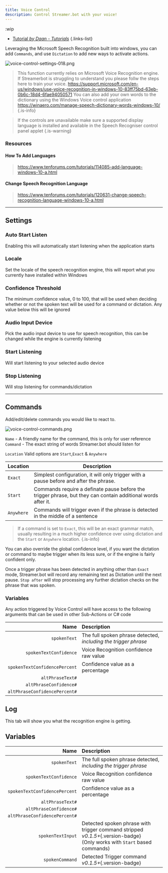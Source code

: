```yaml
---
title: Voice Control
description: Control Streamer.bot with your voice!
---
```


:wip

* [Tutorial *by Daan - Tutorials*](https://youtu.be/qnBckxzIqi0)
{.links-list}

Leveraging the Microsoft Speech Recognition built into windows, you can add `Commands`, and use `Dictation` to add new ways to activate actions.


![voice-control-settings-018.png](/voice-control-settings-018.png)

> This function currently relies on Microsoft Voice Recognition engine. If Streamerbot is struggling to understand you please follw the steps here to train your voice.
https://support.microsoft.com/en-us/windows/use-voice-recognition-in-windows-10-83ff75bd-63eb-0b6c-18d4-6fae94050571
You can also add your own words to the dictionary using the Windows Voice control application
https://winaero.com/manage-speech-dictionary-words-windows-10/
{.is-info}

> If the controls are unavailable make sure a supported display language is installed and available in the Speech Recogniser control panel applet
{.is-warning}

### Resources

#### How To Add Languages
> https://www.tenforums.com/tutorials/114085-add-language-windows-10-a.html

#### Change Speech Recognition Language
> https://www.tenforums.com/tutorials/120631-change-speech-recognition-language-windows-10-a.html

***

## Settings

### Auto Start Listen

Enabling this will automatically start listening when the application starts

### Locale

Set the locale of the speech recognition engine, this will report what you currently have installed within Windows

### Confidence Threshold

The minimum confidence value, 0 to 100, that will be used when deciding whether or not the spoken text will be used for a command or dictation.  Any value below this will be ignored

### Audio Input Device

Pick the audio input device to use for speech recognition, this can be changed while the engine is currently listening

### Start Listening

Will start listening to your selected audio device

### Stop Listening

Will stop listening for commands/dictation

***

## Commands
Add/edit/delete commands you would like to react to.

![voice-control-commands.png](/voice-control-commands.png)

`Name` - A friendly name for the command, this is only for user reference
`Command` - The exact string of words Streamer.bot should listen for

`Location` Valid options are `Start`,`Exact` & `Anywhere`

Location | Description
---------|------------
`Exact` | Simplest configuration, it will only trigger with a pause before and after the phrase.
`Start` | Commands require a definate pause before the trigger phrase, but they can contain additional words after it.
`Anywhere` | Commands will trigger even if the phrase is detected in the middle of a sentence

> If a command is set to `Exact`, this will be an exact grammar match, usually resulting in a much higher confidence over using dictation and the `Start` or `Anywhere` location.
{.is-info}


You can also override the global confidence level, if you want the dictation or command to maybe trigger when its less sure, or if the engine is fairly confident only.

Once a trigger phrase has been detected in anything other than `Exact` mode, Streamer.bot will record any remaining text as Dictation until the next pause. `Stop after` will stop processing any further dictation checks on the phrase that was spoken.

### Variables

Any action triggered by Voice Control will have access to the following arguments that can be used in other Sub-Actions or C# code

Name | Description
----:|:------------
`spokenText` | The full spoken phrase detected, *including the trigger phrase*
`spokenTextConfidence` | Voice Recognition confidence raw value
`spokenTextConfidencePercent` | Confidence value as a percentage
`altPhraseText#` |
`altPhraseConfidence#` |
`altPhraseConfidencePercent#` |


## Log

This tab will show you what the recognition engine is getting.

## Variables

Name | Description
----:|:------------
`spokenText` | The full spoken phrase detected, *including the trigger phrase*
`spokenTextConfidence` | Voice Recognition confidence raw value
`spokenTextConfidencePercent` | Confidence value as a percentage
`altPhraseText#` |
`altPhraseConfidence#` |
`altPhraseConfidencePercent#` |
`spokenTextInput` | Detected spoken phrase with trigger command stripped *v0.1.5+*{.version-badge} <br>(Only works with `Start` based commands)
`spokenCommand` | Detected Trigger command *v0.1.5+*{.version-badge}